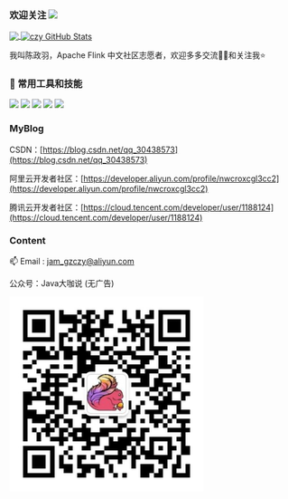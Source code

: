 ### 欢迎关注  <img src="https://raw.githubusercontent.com/MartinHeinz/MartinHeinz/master/wave.gif" width="30px">

<a href="https://github.com/czy006">
  <img align="center" src="https://github-readme-stats.vercel.app/api/top-langs/?username=czy006&hide=css&langs_count=3" />
</a>

<a href="https://github.com/czy006">
  <img align="center" src="https://github-readme-stats.vercel.app/api?username=czy006&show_icons=true&line_height=27&count_private=true" alt="czy GitHub Stats" />
</a>

我叫陈政羽，Apache Flink 中文社区志愿者，欢迎多多交流👏🏻和关注我⭐️

###  🔧 常用工具和技能

![](https://img.shields.io/badge/OS-Linux-informational?style=flat&logo=linux&logoColor=white&color=2bbc8a)
![](https://img.shields.io/badge/Editor-IntelliJ_IDEA-informational?style=flat&logo=intellij-idea&logoColor=white&color=2bbc8a)
![](https://img.shields.io/badge/Code-Java-informational?style=flat&logo=java&logoColor=white&color=2bbc8a)
![](https://img.shields.io/badge/Code-Scala-informational?style=flat&logo=scala&logoColor=white&color=2bbc8a)
![](https://img.shields.io/badge/Code-JavaScript-informational?style=flat&logo=javascript&logoColor=white&color=2bbc8a)


### MyBlog

CSDN：[https://blog.csdn.net/qq_30438573](https://blog.csdn.net/qq_30438573)

阿里云开发者社区：[https://developer.aliyun.com/profile/nwcroxcgl3cc2](https://developer.aliyun.com/profile/nwcroxcgl3cc2)

腾讯云开发者社区：[https://cloud.tencent.com/developer/user/1188124](https://cloud.tencent.com/developer/user/1188124)

### Content

📫 Email : jam_gzczy@aliyun.com

公众号：Java大咖说
(无广告)

![bigdata_talk](./img/bigdata_talk.jpg)
